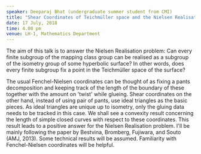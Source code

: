 ```yaml
---
speaker: Deeparaj Bhat (undergraduate summer student from CMI)
title: "Shear Coordinates of Teichmüller space and the Nielsen Realisation problem"
date: 17 July, 2018
time: 4.00 pm
venue: LH-1, Mathematics Department
---
```


The aim of this talk is to answer the Nielsen Realisation problem: Can every finite subgroup of the mapping class group can be realised as a subgroup of the isometry group of some hyperbolic surface? In other words, does every finite subgroup fix a point in the Teichmüller space of the surface? 

The usual Fenchel-Nielsen coordinates can be thought of as fixing a pants decomposition and keeping track of the length of the boundary of these together with the amount on 'twist' while glueing. Shear coordinates on the other hand, instead of using pair of pants, use ideal triangles as the basic pieces. As ideal triangles are unique up to isometry, only the gluing data needs to be tracked in this case. We shall see a convexity result concerning the length of simple closed curves with respect to these coordinates. This result leads to a positive answer for the Nielsen Realisation problem. I'll be mainly following the paper by Bestvina, Bromberg, Fujiwara, and Souto (AMJ, 2013). Some technical results will be assumed. Familiarity with Fenchel-Nielsen coordinates will be helpful.
